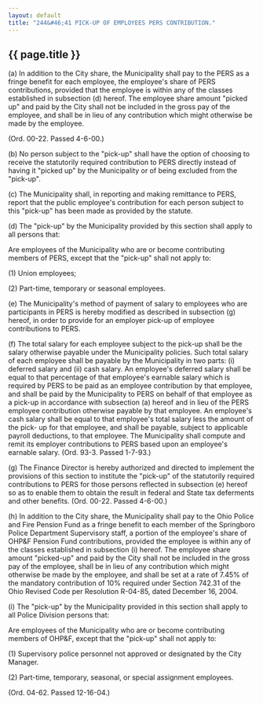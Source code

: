 ```yaml
---
layout: default
title: "244&#46;41 PICK-UP OF EMPLOYEES PERS CONTRIBUTION."
---
```


{{ page.title }}
----------------

(a) In addition to the City share, the Municipality shall pay to the PERS as a fringe benefit for each employee, the employee's share of PERS contributions, provided that the employee is within any of the classes established in subsection (d) hereof. The employee share amount "picked up" and paid by the City shall not be included in the gross pay of the employee, and shall be in lieu of any contribution which might otherwise be made by the employee.

(Ord. 00-22. Passed 4-6-00.)

(b) No person subject to the "pick-up" shall have the option of choosing to receive the statutorily required contribution to PERS directly instead of having it "picked up" by the Municipality or of being excluded from the "pick-up".

(c) The Municipality shall, in reporting and making remittance to PERS, report that the public employee's contribution for each person subject to this "pick-up" has been made as provided by the statute.

(d) The "pick-up" by the Municipality provided by this section shall apply to all persons that:

Are employees of the Municipality who are or become contributing members of PERS, except that the "pick-up" shall not apply to:

(1) Union employees;

(2) Part-time, temporary or seasonal employees.

(e) The Municipality's method of payment of salary to employees who are participants in PERS is hereby modified as described in subsection (g) hereof, in order to provide for an employer pick-up of employee contributions to PERS.

(f) The total salary for each employee subject to the pick-up shall be the salary otherwise payable under the Municipality policies. Such total salary of each employee shall be payable by the Municipality in two parts: (i) deferred salary and (ii) cash salary. An employee's deferred salary shall be equal to that percentage of that employee's earnable salary which is required by PERS to be paid as an employee contribution by that employee, and shall be paid by the Municipality to PERS on behalf of that employee as a pick-up in accordance with subsection (a) hereof and in lieu of the PERS employee contribution otherwise payable by that employee. An employee's cash salary shall be equal to that employee's total salary less the amount of the pick- up for that employee, and shall be payable, subject to applicable payroll deductions, to that employee. The Municipality shall compute and remit its employer contributions to PERS based upon an employee's earnable salary. (Ord. 93-3. Passed 1-7-93.)

(g) The Finance Director is hereby authorized and directed to implement the provisions of this section to institute the "pick-up" of the statutorily required contributions to PERS for those persons reflected in subsection (e) hereof so as to enable them to obtain the result in federal and State tax deferments and other benefits. (Ord. 00-22. Passed 4-6-00.)

(h) In addition to the City share, the Municipality shall pay to the Ohio Police and Fire Pension Fund as a fringe benefit to each member of the Springboro Police Department Supervisory staff, a portion of the employee's share of OHP&#38;F Pension Fund contributions, provided the employee is within any of the classes established in subsection (i) hereof. The employee share amount "picked-up" and paid by the City shall not be included in the gross pay of the employee, shall be in lieu of any contribution which might otherwise be made by the employee, and shall be set at a rate of 7.45% of the mandatory contribution of 10% required under Section 742.31 of the Ohio Revised Code per Resolution R-04-85, dated December 16, 2004.

(i) The "pick-up" by the Municipality provided in this section shall apply to all Police Division persons that:

Are employees of the Municipality who are or become contributing members of OHP&#38;F, except that the "pick-up" shall not apply to:

(1) Supervisory police personnel not approved or designated by the City Manager.

(2) Part-time, temporary, seasonal, or special assignment employees.

  (Ord. 04-62. Passed 12-16-04.)